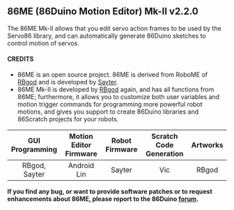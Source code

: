86ME (86Duino Motion Editor) Mk-II v2.2.0
---------
The 86ME Mk-II allows that you edit servo action frames to be used by the Servo86 library, and can automatically generate 86Duino sketches to control motion of servos.

#### CREDITS ####

* 86ME is an open source project. 86ME is derived from RoboME of [RBgod](https://github.com/RoBoardGod/RoBoME) and is developed by [Sayter](sayter@dmp.com.tw).
* 86ME Mk-II is developed by [RBgod](RoBoardGod@dmp.com.tw) again, and has all functions from 86ME; furthermore, it allows you to customize both user variables and motion trigger commands for programming more powerful robot motions, and gives you support to create 86Duino libraries and 86Scratch projects for your robots.

| GUI Programming | Motion Editor Firmware | Robot Firmware  | Scratch Code Generation  | Artworks  |
| :-------------: | :--------------------: | :-------------: | :----------------------: | :-------: |
|  RBgod, Sayter  |      Android Lin       |     Sayter      |            Vic           |   RBgod   |
 
**If you find any bug, or want to provide software patches or to request enhancements about 86ME, please report to the 86Duino [forum](http://www.86duino.com/?page_id=85).**
